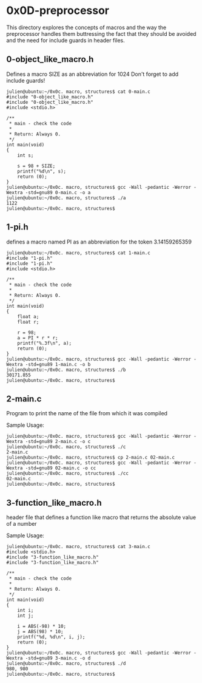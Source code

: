 # 0x0D-preprocessor

This directory explores the concepts of macros and the way the preprocessor handles them buttressing the fact that they should be avoided and the need for include guards in header files.

## 0-object_like_macro.h

Defines a macro SIZE as an abbreviation for 1024
Don't forget to add include guards!

    julien@ubuntu:~/0x0c. macro, structures$ cat 0-main.c
    #include "0-object_like_macro.h"
    #include "0-object_like_macro.h"
    #include <stdio.h>

    /**
     * main - check the code
     *
     * Return: Always 0.
     */
    int main(void)
    {
        int s;

        s = 98 + SIZE;
        printf("%d\n", s);
        return (0);
    }
    julien@ubuntu:~/0x0c. macro, structures$ gcc -Wall -pedantic -Werror -Wextra -std=gnu89 0-main.c -o a
    julien@ubuntu:~/0x0c. macro, structures$ ./a 
    1122
    julien@ubuntu:~/0x0c. macro, structures$ 

## 1-pi.h

defines a macro named PI as an abbreviation for the token 3.14159265359

    julien@ubuntu:~/0x0c. macro, structures$ cat 1-main.c
    #include "1-pi.h"
    #include "1-pi.h"
    #include <stdio.h>

    /**
     * main - check the code
     *
     * Return: Always 0.
     */
    int main(void)
    {
        float a;
        float r;

        r = 98;
        a = PI * r * r;
        printf("%.3f\n", a);
        return (0);
    }
    julien@ubuntu:~/0x0c. macro, structures$ gcc -Wall -pedantic -Werror -Wextra -std=gnu89 1-main.c -o b
    julien@ubuntu:~/0x0c. macro, structures$ ./b
    30171.855
    julien@ubuntu:~/0x0c. macro, structures$

## 2-main.c

Program to print the name of the file from which it was compiled

Sample Usage:

    julien@ubuntu:~/0x0c. macro, structures$ gcc -Wall -pedantic -Werror -Wextra -std=gnu89 2-main.c -o c
    julien@ubuntu:~/0x0c. macro, structures$ ./c
    2-main.c
    julien@ubuntu:~/0x0c. macro, structures$ cp 2-main.c 02-main.c
    julien@ubuntu:~/0x0c. macro, structures$ gcc -Wall -pedantic -Werror -Wextra -std=gnu89 02-main.c -o cc
    julien@ubuntu:~/0x0c. macro, structures$ ./cc
    02-main.c
    julien@ubuntu:~/0x0c. macro, structures$

## 3-function_like_macro.h

header file that defines a function like macro that returns the absolute value of a number

Sample Usage:

    julien@ubuntu:~/0x0c. macro, structures$ cat 3-main.c
    #include <stdio.h>
    #include "3-function_like_macro.h"
    #include "3-function_like_macro.h"

    /**
     * main - check the code
     *
     * Return: Always 0.
     */
    int main(void)
    {
        int i;
        int j;

        i = ABS(-98) * 10;
        j = ABS(98) * 10;
        printf("%d, %d\n", i, j);
        return (0);
    }
    julien@ubuntu:~/0x0c. macro, structures$ gcc -Wall -pedantic -Werror -Wextra -std=gnu89 3-main.c -o d
    julien@ubuntu:~/0x0c. macro, structures$ ./d
    980, 980
    julien@ubuntu:~/0x0c. macro, structures$
